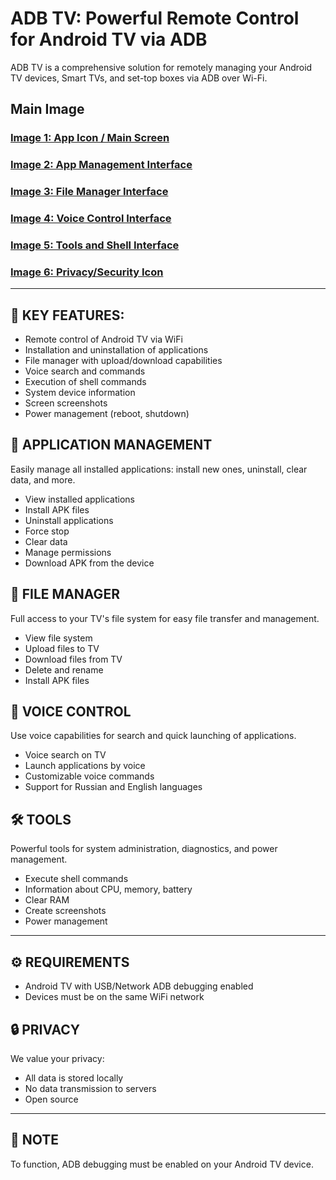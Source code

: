 # ADB TV: Powerful Remote Control for Android TV via ADB

ADB TV is a comprehensive solution for remotely managing your Android TV devices, Smart TVs, and set-top boxes via ADB over Wi-Fi.

## Main Image

### [Image 1: App Icon / Main Screen](images/1.png)
### [Image 2: App Management Interface](images/2.png)
### [Image 3: File Manager Interface](images/3.png)
### [Image 4: Voice Control Interface](images/4.png)
### [Image 5: Tools and Shell Interface](images/5.png)
### [Image 6: Privacy/Security Icon](images/6.png)


---

## 🎯 KEY FEATURES:

* Remote control of Android TV via WiFi
* Installation and uninstallation of applications
* File manager with upload/download capabilities
* Voice search and commands
* Execution of shell commands
* System device information
* Screen screenshots
* Power management (reboot, shutdown)

## 📱 APPLICATION MANAGEMENT

Easily manage all installed applications: install new ones, uninstall, clear data, and more.



* View installed applications
* Install APK files
* Uninstall applications
* Force stop
* Clear data
* Manage permissions
* Download APK from the device

## 📁 FILE MANAGER

Full access to your TV's file system for easy file transfer and management.



* View file system
* Upload files to TV
* Download files from TV
* Delete and rename
* Install APK files

## 🎤 VOICE CONTROL

Use voice capabilities for search and quick launching of applications.



* Voice search on TV
* Launch applications by voice
* Customizable voice commands
* Support for Russian and English languages

## 🛠️ TOOLS

Powerful tools for system administration, diagnostics, and power management.



* Execute shell commands
* Information about CPU, memory, battery
* Clear RAM
* Create screenshots
* Power management

---

## ⚙️ REQUIREMENTS

* Android TV with USB/Network ADB debugging enabled
* Devices must be on the same WiFi network

## 🔒 PRIVACY



We value your privacy:
* All data is stored locally
* No data transmission to servers
* Open source

---

## 📝 NOTE
To function, ADB debugging must be enabled on your Android TV device.
